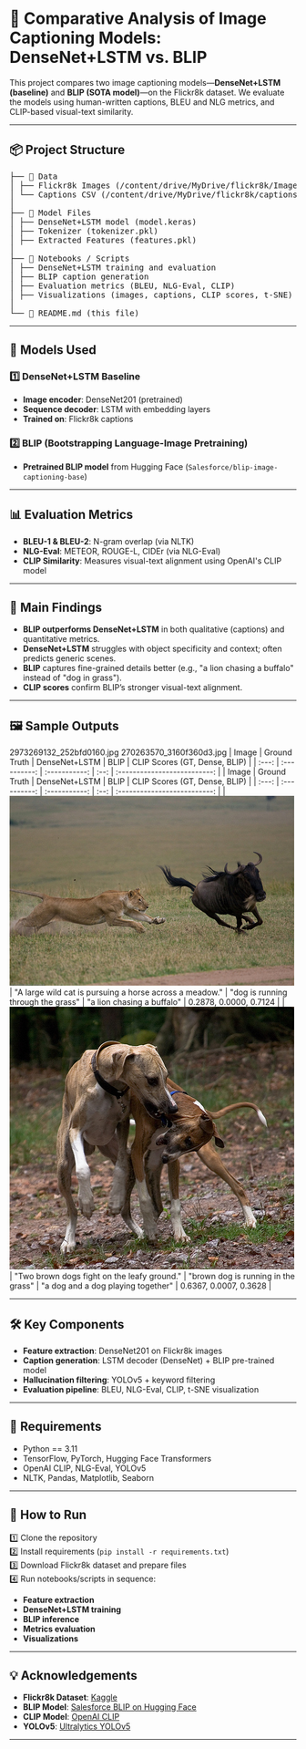 # 📸 Comparative Analysis of Image Captioning Models: DenseNet+LSTM vs. BLIP

This project compares two image captioning models—**DenseNet+LSTM (baseline)** and **BLIP (SOTA model)**—on the Flickr8k dataset. We evaluate the models using human-written captions, BLEU and NLG metrics, and CLIP-based visual-text similarity.

---

## 📦 Project Structure

<pre>
├── 📁 Data
│ ├── Flickr8k Images (/content/drive/MyDrive/flickr8k/Images)
│ └── Captions CSV (/content/drive/MyDrive/flickr8k/captions.txt)
│
├── 📁 Model Files
│ ├── DenseNet+LSTM model (model.keras)
│ ├── Tokenizer (tokenizer.pkl)
│ ├── Extracted Features (features.pkl)
│
├── 📂 Notebooks / Scripts
│ ├── DenseNet+LSTM training and evaluation
│ ├── BLIP caption generation
│ ├── Evaluation metrics (BLEU, NLG-Eval, CLIP)
│ ├── Visualizations (images, captions, CLIP scores, t-SNE)
│
└── 📄 README.md (this file)
</pre>

---

## 🧠 Models Used

### 1️⃣ DenseNet+LSTM Baseline
- **Image encoder**: DenseNet201 (pretrained)
- **Sequence decoder**: LSTM with embedding layers
- **Trained on**: Flickr8k captions

### 2️⃣ BLIP (Bootstrapping Language-Image Pretraining)
- **Pretrained BLIP model** from Hugging Face (`Salesforce/blip-image-captioning-base`)

---

## 📊 Evaluation Metrics

- **BLEU-1 & BLEU-2**: N-gram overlap (via NLTK)
- **NLG-Eval**: METEOR, ROUGE-L, CIDEr (via NLG-Eval)
- **CLIP Similarity**: Measures visual-text alignment using OpenAI's CLIP model

---

## 🚀 Main Findings

- **BLIP outperforms DenseNet+LSTM** in both qualitative (captions) and quantitative metrics.
- **DenseNet+LSTM** struggles with object specificity and context; often predicts generic scenes.
- **BLIP** captures fine-grained details better (e.g., "a lion chasing a buffalo" instead of "dog in grass").
- **CLIP scores** confirm BLIP’s stronger visual-text alignment.

---

## 🖼️ Sample Outputs
2973269132_252bfd0160.jpg
270263570_3160f360d3.jpg
| Image | Ground Truth | DenseNet+LSTM | BLIP | CLIP Scores (GT, Dense, BLIP) |
| :---: | :----------: | :-----------: | :--: | :--------------------------: |
| Image | Ground Truth | DenseNet+LSTM | BLIP | CLIP Scores (GT, Dense, BLIP) |
| :---: | :----------: | :-----------: | :--: | :--------------------------: |
| ![](images/2973269132_252bfd0160.jpg) | "A large wild cat is pursuing a horse across a meadow." | "dog is running through the grass" | "a lion chasing a buffalo" | 0.2878, 0.0000, 0.7124 |
| ![](images/270263570_3160f360d3.jpg) | "Two brown dogs fight on the leafy ground." | "brown dog is running in the grass" | "a dog and a dog playing together" | 0.6367, 0.0007, 0.3628 |

---

## 🛠️ Key Components

- **Feature extraction**: DenseNet201 on Flickr8k images
- **Caption generation**: LSTM decoder (DenseNet) + BLIP pre-trained model
- **Hallucination filtering**: YOLOv5 + keyword filtering
- **Evaluation pipeline**: BLEU, NLG-Eval, CLIP, t-SNE visualization

---

## 🔧 Requirements

- Python == 3.11
- TensorFlow, PyTorch, Hugging Face Transformers
- OpenAI CLIP, NLG-Eval, YOLOv5
- NLTK, Pandas, Matplotlib, Seaborn

---

## 📌 How to Run

1️⃣ Clone the repository  
2️⃣ Install requirements (`pip install -r requirements.txt`)  
3️⃣ Download Flickr8k dataset and prepare files  
4️⃣ Run notebooks/scripts in sequence:
   - **Feature extraction**
   - **DenseNet+LSTM training**
   - **BLIP inference**
   - **Metrics evaluation**
   - **Visualizations**

---

## 💡 Acknowledgements

- **Flickr8k Dataset**: [Kaggle](https://www.kaggle.com/datasets/adityajn105/flickr8k)
- **BLIP Model**: [Salesforce BLIP on Hugging Face](https://huggingface.co/Salesforce/blip-image-captioning-base)
- **CLIP Model**: [OpenAI CLIP](https://github.com/openai/CLIP)
- **YOLOv5**: [Ultralytics YOLOv5](https://github.com/ultralytics/yolov5)

---